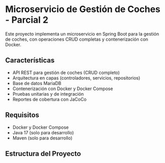 # Microservicio de Gestión de Coches - Parcial 2

Este proyecto implementa un microservicio en Spring Boot para la gestión de coches, con operaciones CRUD completas y contenerización con Docker.

## Características

- API REST para gestión de coches (CRUD completo)
- Arquitectura en capas (controladores, servicios, repositorios)
- Base de datos MariaDB
- Contenerización con Docker y Docker Compose
- Pruebas unitarias y de integración
- Reportes de cobertura con JaCoCo

## Requisitos

- Docker y Docker Compose
- Java 17 (solo para desarrollo)
- Maven (solo para desarrollo)

## Estructura del Proyecto